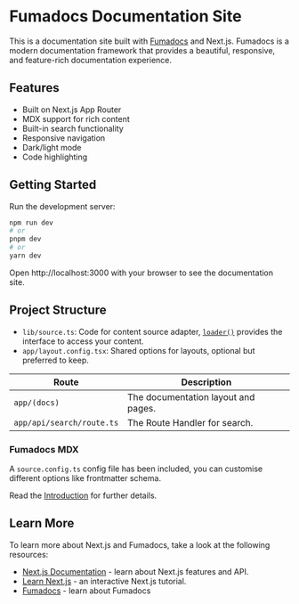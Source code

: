 # Fumadocs Documentation Site

This is a documentation site built with [Fumadocs](https://fumadocs.dev/) and Next.js. Fumadocs is a modern documentation framework that provides a beautiful, responsive, and feature-rich documentation experience.

## Features

- Built on Next.js App Router
- MDX support for rich content
- Built-in search functionality
- Responsive navigation
- Dark/light mode
- Code highlighting

## Getting Started

Run the development server:

```bash
npm run dev
# or
pnpm dev
# or
yarn dev
```

Open http://localhost:3000 with your browser to see the documentation site.

## Project Structure

- `lib/source.ts`: Code for content source adapter, [`loader()`](https://fumadocs.dev/docs/headless/source-api) provides the interface to access your content.
- `app/layout.config.tsx`: Shared options for layouts, optional but preferred to keep.

| Route                     | Description                                            |
| ------------------------- | ------------------------------------------------------ |
| `app/(docs)`              | The documentation layout and pages.                    |
| `app/api/search/route.ts` | The Route Handler for search.                          |

### Fumadocs MDX

A `source.config.ts` config file has been included, you can customise different options like frontmatter schema.

Read the [Introduction](https://fumadocs.dev/docs/mdx) for further details.

## Learn More

To learn more about Next.js and Fumadocs, take a look at the following
resources:

- [Next.js Documentation](https://nextjs.org/docs) - learn about Next.js
  features and API.
- [Learn Next.js](https://nextjs.org/learn) - an interactive Next.js tutorial.
- [Fumadocs](https://fumadocs.vercel.app) - learn about Fumadocs
